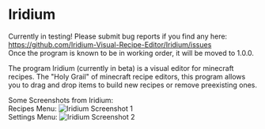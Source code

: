 # Iridium
Currently in testing! Please submit bug reports if you find any here: https://github.com/Iridium-Visual-Recipe-Editor/Iridium/issues \
Once the program is known to be in working order, it will be moved to 1.0.0.

The program Iridium (currently in beta) is a visual editor for minecraft recipes. The "Holy Grail" of minecraft recipe editors, this program allows you to drag and drop items to build new recipes or remove preexisting ones.

Some Screenshots from Iridium:\
Recipes Menu:
![Iridium Screenshot 1](https://github.com/Iridium-Visual-Recipe-Editor/Iridium/assets/66641809/1045041b-fcfb-4063-b64b-207b302ec383)\
Settings Menu:
![Iridium Screenshot 2](https://github.com/Iridium-Visual-Recipe-Editor/Iridium/assets/66641809/8f30e021-72ef-4f3f-8ef4-c1938a7ab834)
